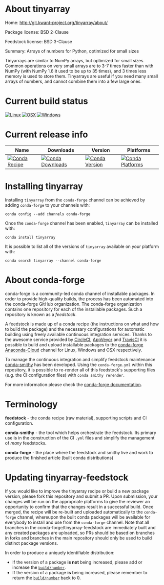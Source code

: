 About tinyarray
===============

Home: http://git.kwant-project.org/tinyarray/about/

Package license: BSD 2-Clause

Feedstock license: BSD 3-Clause

Summary: Arrays of numbers for Python, optimized for small sizes

Tinyarrays are similar to NumPy arrays, but optimized for small sizes.
Common operations on very small arrays are to 3-7 times faster than
with NumPy (with NumPy 1.6 it used to be up to 35 times), and 3 times
less memory is used to store them. Tinyarrays are useful if you need
many small arrays of numbers, and cannot combine them into a few
large ones.


Current build status
====================

[![Linux](https://img.shields.io/circleci/project/github/conda-forge/tinyarray-feedstock/master.svg?label=Linux)](https://circleci.com/gh/conda-forge/tinyarray-feedstock)
[![OSX](https://img.shields.io/travis/conda-forge/tinyarray-feedstock/master.svg?label=macOS)](https://travis-ci.org/conda-forge/tinyarray-feedstock)
[![Windows](https://img.shields.io/appveyor/ci/conda-forge/tinyarray-feedstock/master.svg?label=Windows)](https://ci.appveyor.com/project/conda-forge/tinyarray-feedstock/branch/master)

Current release info
====================

| Name | Downloads | Version | Platforms |
| --- | --- | --- | --- |
| [![Conda Recipe](https://img.shields.io/badge/recipe-tinyarray-green.svg)](https://anaconda.org/conda-forge/tinyarray) | [![Conda Downloads](https://img.shields.io/conda/dn/conda-forge/tinyarray.svg)](https://anaconda.org/conda-forge/tinyarray) | [![Conda Version](https://img.shields.io/conda/vn/conda-forge/tinyarray.svg)](https://anaconda.org/conda-forge/tinyarray) | [![Conda Platforms](https://img.shields.io/conda/pn/conda-forge/tinyarray.svg)](https://anaconda.org/conda-forge/tinyarray) |

Installing tinyarray
====================

Installing `tinyarray` from the `conda-forge` channel can be achieved by adding `conda-forge` to your channels with:

```
conda config --add channels conda-forge
```

Once the `conda-forge` channel has been enabled, `tinyarray` can be installed with:

```
conda install tinyarray
```

It is possible to list all of the versions of `tinyarray` available on your platform with:

```
conda search tinyarray --channel conda-forge
```


About conda-forge
=================

conda-forge is a community-led conda channel of installable packages.
In order to provide high-quality builds, the process has been automated into the
conda-forge GitHub organization. The conda-forge organization contains one repository
for each of the installable packages. Such a repository is known as a *feedstock*.

A feedstock is made up of a conda recipe (the instructions on what and how to build
the package) and the necessary configurations for automatic building using freely
available continuous integration services. Thanks to the awesome service provided by
[CircleCI](https://circleci.com/), [AppVeyor](https://www.appveyor.com/)
and [TravisCI](https://travis-ci.org/) it is possible to build and upload installable
packages to the [conda-forge](https://anaconda.org/conda-forge)
[Anaconda-Cloud](https://anaconda.org/) channel for Linux, Windows and OSX respectively.

To manage the continuous integration and simplify feedstock maintenance
[conda-smithy](https://github.com/conda-forge/conda-smithy) has been developed.
Using the ``conda-forge.yml`` within this repository, it is possible to re-render all of
this feedstock's supporting files (e.g. the CI configuration files) with ``conda smithy rerender``.

For more information please check the [conda-forge documentation](https://conda-forge.org/docs/).

Terminology
===========

**feedstock** - the conda recipe (raw material), supporting scripts and CI configuration.

**conda-smithy** - the tool which helps orchestrate the feedstock.
                   Its primary use is in the construction of the CI ``.yml`` files
                   and simplify the management of *many* feedstocks.

**conda-forge** - the place where the feedstock and smithy live and work to
                  produce the finished article (built conda distributions)


Updating tinyarray-feedstock
============================

If you would like to improve the tinyarray recipe or build a new
package version, please fork this repository and submit a PR. Upon submission,
your changes will be run on the appropriate platforms to give the reviewer an
opportunity to confirm that the changes result in a successful build. Once
merged, the recipe will be re-built and uploaded automatically to the
`conda-forge` channel, whereupon the built conda packages will be available for
everybody to install and use from the `conda-forge` channel.
Note that all branches in the conda-forge/tinyarray-feedstock are
immediately built and any created packages are uploaded, so PRs should be based
on branches in forks and branches in the main repository should only be used to
build distinct package versions.

In order to produce a uniquely identifiable distribution:
 * If the version of a package **is not** being increased, please add or increase
   the [``build/number``](https://conda.io/docs/user-guide/tasks/build-packages/define-metadata.html#build-number-and-string).
 * If the version of a package **is** being increased, please remember to return
   the [``build/number``](https://conda.io/docs/user-guide/tasks/build-packages/define-metadata.html#build-number-and-string)
   back to 0.
